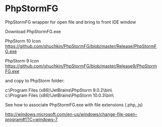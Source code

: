 # PhpStormFG
PhpStormFG wrapper for open file and bring to front IDE window

Download PhpStormFG.exe

PhpStorm 10 Icon  
https://github.com/shuchkin/PhpStormFG/blob/master/Release/PhpStormFG.exe

PhpStorm 9 Icon  
https://github.com/shuchkin/PhpStormFG/blob/master/Release9/PhpStormFG.exe


and copy to PhpStorm folder:

c:\Program Files (x86)\JetBrains\PhpStorm 9.0.2\bin\  
c:\Program Files (x86)\JetBrains\PhpStorm 10.0.3\bin\

See how to associate PhpStormFG.exe with file extensions (.php,.js)

http://windows.microsoft.com/en-us/windows/change-file-open-program#1TC=windows-7
